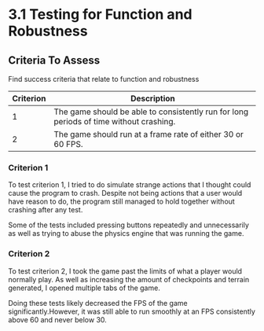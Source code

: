 # 3.1 Testing for Function and Robustness

## Criteria To Assess

Find success criteria that relate to function and robustness

| Criterion | Description                                                                            |
| --------- | -------------------------------------------------------------------------------------- |
| 1         | The game should be able to consistently run for long periods of time without crashing. |
| 2         | The game should run at a frame rate of either 30 or 60 FPS.                            |

### Criterion 1

To test criterion 1, I tried to do simulate strange actions that I thought could cause the program to crash. Despite not being actions that a user would have reason to do, the program still managed to hold together without crashing after any test.

Some of the tests included pressing buttons repeatedly and unnecessarily as well as trying to abuse the physics engine that was running the game.

### Criterion 2

To test criterion 2, I took the game past the limits of what a player would normally play. As well as increasing the amount of checkpoints and terrain generated, I opened multiple tabs of the game.

Doing these tests likely decreased the FPS of the game significantly.However, it was still able to run smoothly at an FPS consistently above 60 and never below 30.
